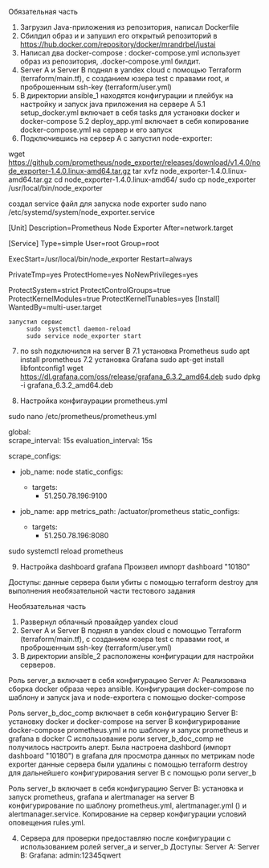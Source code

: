 Обязательная часть
1. Загрузил Java-приложения из репозитория, написал Dockerfile 
2. Сбилдил образ и и запушил его открытый репозиторий в https://hub.docker.com/repository/docker/mrandrbel/justai
3. Написал два docker-compose : docker-compose.yml использует образ из репозитория, .docker-compose.yml билдит.
4. Server A и Server B поднял в yandex cloud с помощью Terraform (terraform/main.tf),
    с созданием юзера test с правами root, и проброшенным ssh-key (terraform/user.yml)
5. В директории  ansible_1 находятся конфигурации и плейбук на настройку и запуск java приложения на сервере А
    5.1 setup_docker.yml включает в себя tasks для установки docker и docker-compose
    5.2 deploy_app.yml включает в себя копирование docker-compose.yml на сервер и его запуск
6. Подключившись на сервер A с запустил node-exporter:

wget https://github.com/prometheus/node_exporter/releases/download/v1.4.0/node_exporter-1.4.0.linux-amd64.tar.gz
tar xvfz node_exporter-1.4.0.linux-amd64.tar.gz
cd node_exporter-1.4.0.linux-amd64/
sudo cp node_exporter /usr/local/bin/node_exporter

создал service файл для запуска node exporter
sudo nano /etc/systemd/system/node_exporter.service

[Unit]
Description=Prometheus Node Exporter
After=network.target

[Service]
Type=simple
User=root
Group=root

ExecStart=/usr/local/bin/node_exporter
Restart=always

PrivateTmp=yes
ProtectHome=yes
NoNewPrivileges=yes

ProtectSystem=strict
ProtectControlGroups=true
ProtectKernelModules=true
ProtectKernelTunables=yes
[Install]
WantedBy=multi-user.target

    запустил сервис 
         sudo  systemctl daemon-reload
         sudo service node_exporter start

7. по ssh подключился на server B
    7.1 установка Prometheus 
        sudo apt install prometheus
    7.2 установка Grafana
        sudo apt-get install libfontconfig1
        wget https://dl.grafana.com/oss/release/grafana_6.3.2_amd64.deb
        sudo dpkg -i grafana_6.3.2_amd64.deb

8. Настройка конфигаурации prometheus.yml

sudo nano /etc/prometheus/prometheus.yml

global:  
  scrape_interval:     15s 
  evaluation_interval: 15s

scrape_configs:
  - job_name: node
    static_configs:
      - targets:
        -  51.250.78.196:9100

  - job_name: app
    metrics_path: /actuator/prometheus
    static_configs:
      - targets:
        -  51.250.78.196:8080

 sudo systemctl reload prometheus

9. Настройка dashboard grafana
  Произвел импорт dashboard "10180"

Доступы:
  данные сервера были убиты с помощью terraform destroy для выполнения необязательной части тестового задания


Необязательная часть

1. Развернул облачный провайдер yandex cloud
2. Server A и Server B поднял в yandex cloud с помощью Terraform (terraform/main.tf),
    с созданием юзера test с правами root, и проброшенным ssh-key (terraform/user.yml)
3. В директории ansible_2 расположены конфигурации для настройки серверов. 
  
  Роль server_a включает в себя конфигурацию Server A:
    Реализована сборка docker образа через ansible.
    Конфигурация docker-compose по шаблону и запуск java и node-exportera с помощью docker-compose

  Роль server_b_doc_comp включает в себя конфигурацию Server B:
    установку docker и docker-compose на server B
    конфигурирование docker-compose prometheus.yml и по шаблону и запуск prometheus и grafana в docker
    С использование роли server_b_doc_comp не получилось настроить алерт. Была настроена dashbord (импорт dashboard "10180") в grafana
      для просмотра данных по метрикам node exporter
      данные сервера были удалины с помощью terraform destroy для дальнейшего конфигурирования server B с помощью роли server_b
  
  Роль server_b включает в себя конфигурацию Server B:
    установка и запуск prometheus, grafana и alertmanager на server B
    конфигурирование по шаблону prometheus.yml, alertmanager.yml () и alertmanager.service. Копирование на 
    сервер конфигурации условий оповещения rules.yml.
 
 4. Сервера для проверки предоставляю после конфигурации с использованием ролей server_a и server_b
 Доступы:
  Server A: 
  Server B:
  Grafana: admin:12345qwert 

